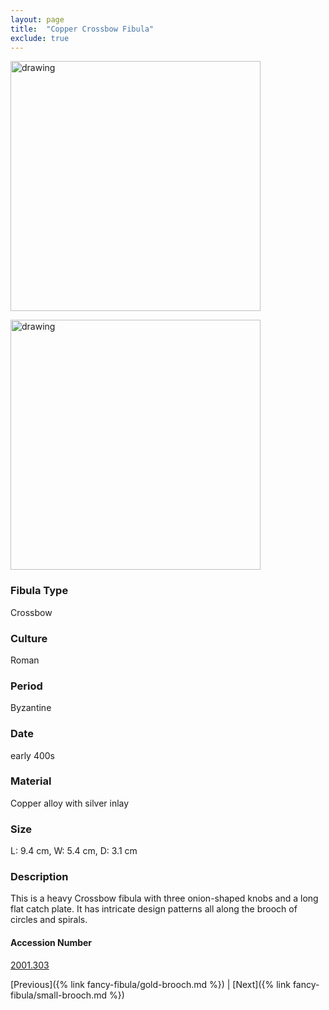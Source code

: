 ```yaml
---
layout: page
title:  "Copper Crossbow Fibula"
exclude: true
---
```


<p><img src="https://collectionapi.metmuseum.org/api/collection/v1/iiif/473327/925199/main-image" alt="drawing" width="400"/></p>

<p><img src="https://collectionapi.metmuseum.org/api/collection/v1/iiif/473327/961772/main-image" alt="drawing" width="400"/></p>


### Fibula Type
Crossbow
### Culture
Roman
### Period
Byzantine
### Date
early 400s
### Material
Copper alloy with silver inlay
### Size
 L: 9.4 cm, W: 5.4 cm, D: 3.1 cm

### Description
 This is a heavy Crossbow fibula with three onion-shaped knobs and a long flat catch plate. It has intricate design patterns all along the brooch of circles and spirals.

#### Accession Number
[2001.303](https://www.metmuseum.org/art/collection/search/473327)

[Previous]({% link fancy-fibula/gold-brooch.md %}) | [Next]({% link fancy-fibula/small-brooch.md %})
